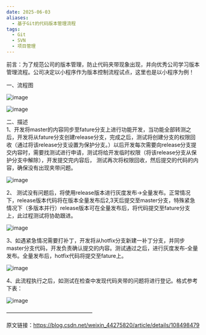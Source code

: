 ```yaml
---
date: 2025-06-03
aliases:
  - 基于Git的代码版本管理流程
tags:
  - Git
  - SVN
  - 项目管理
---
```

前言：为了规范公司的版本管理，防止代码夹带现象出现，并向优秀公司学习版本管理流程。公司决定以小程序作为版本控制流程试点，这里也是以小程序为例！

一、流程图

​![image](image1.png)​

​![image](image2.png)​

二、描述  
1、开发将master的内容同步至fature分支上进行功能开发，当功能全部转测之后，开发将从fature分支创建release分支，完成之后，测试将创建分支的权限回收（通过将该release分支设置为保护分支。）以后开发每次需要向release分支提交内容时，需要找测试进行申请，测试将给开发临时权限（将该release分支从保护分支中解除），开发提交完内容后， 测试再次将权限回收，然后提交的代码的内容，确保没有出现夹带问题。

​![image](image3.png)​

2、 测试没有问题后，将使用release版本进行灰度发布→全量发布。正常情况下，release版本代码将在版本全量发布后2,3天后提交至master分支，特殊紧急情况下（多版本并行）release版本可在全量发布后，将代码提交至fature分支上，此过程测试将协助跟进。

​![image](image4.png)​

3、如遇紧急情况需要打补丁，开发将从hotfix分支新建一补丁分支，并同步master分支代码，开发负责确认提交的内容。测试通过之后，进行灰度发布-全量发布。全量发布后，hotfix代码将提交至fature上。

​![image](image5.png)​

4、此流程执行之后，如测试在检查中发现代码夹带的问题将进行登记。格式参考下表：

​![image](image6.png)​

————————————————

原文链接：https://blog.csdn.net/weixin_44275820/article/details/108498479